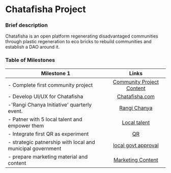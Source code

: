 # Chatafisha Project
### Brief description
Chatafisha is an open platform regenerating disadvantaged communities through plastic regeneration to eco bricks to rebuild communities and establish a DAO around it.


### Table of Milestones

| Milestone 1                                    | Links         | 
| -----------------------------------------------|:-------------:|
| - Complete first community project             | [Community Project Content](https://drive.google.com/folderview?id=1pczTv3VYg5Bv87sYNKbizqCtXr7jYkyr) | 
| - Develop UI/UX for Chatafisha                 | [Chatafisha.com](https://chatafisha.com)     |   
| -'Rangi Chanya Initiative' quarterly event.    |  [Rangi Chanya](https://drive.google.com/file/d/1neOJ2ZazFoZUJxh70usVXNABq7JOQico/view?usp=drivesdk)             |   
| - Patner with 5 local talent and empower them |  [Local talent](https://chatafisha.notion.site/Partner-with-5-local-talent-empower-them-8e7e37f6ca234d8197ac7f9bef84038d)       |
| - Integrate first QR as experiment             |  [QR](https://drive.google.com/folderview?id=1YNOOFwY64DJdfin3gZV5wO4OH_DsUlr8)             |    
|- strategic patnership with local and municipal government |[local govt approval](https://drive.google.com/file/d/1YDdyBRrATqJmitkjOdGroB4Ciyu9qVQv/view?usp=drivesdk)        |
|- prepare marketing material and content| [Marketing Content](https://drive.google.com/folderview?id=1RCFUx68HCQPR2F3oxG0mVRqitDqRBShH)                  |


<!--
**chatafisha/Chatafisha** is a ✨ _special_ ✨ repository because its `README.md` (this file) appears on your GitHub profile.

Here are some ideas to get you started:

- 🔭 I’m currently working on ...
- 🌱 I’m currently learning ...
- 👯 I’m looking to collaborate on ...
- 🤔 I’m looking for help with ...
- 💬 Ask me about ...
- 📫 How to reach me: ...
- 😄 Pronouns: ...
- ⚡ Fun fact: ...
-->
